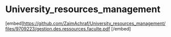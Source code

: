 # University_resources_management 

[embed]https://github.com/ZaimAchraf/University_resources_management/files/9709223/gestion.des.ressources.faculte.pdf [/embed]
